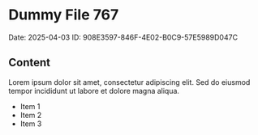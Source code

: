 # Dummy File 767

Date: 2025-04-03
ID: 908E3597-846F-4E02-B0C9-57E5989D047C

## Content

Lorem ipsum dolor sit amet, consectetur adipiscing elit.
Sed do eiusmod tempor incididunt ut labore et dolore magna aliqua.

* Item 1
* Item 2
* Item 3


